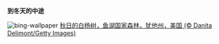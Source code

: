 
**到冬天的中途**

![bing-wallpaper](https://www.bing.com/th?id=OHR.AspenEquinox_ZH-CN5474695693_1920x1080.jpg)
[秋日的白杨树，鱼湖国家森林，犹他州，美国 (© Danita Delimont/Getty Images)](https://www.bing.com/search?q=%E7%99%BD%E6%9D%A8%E6%A0%91&amp;form=hpcapt&amp;mkt=zh-cn)
  